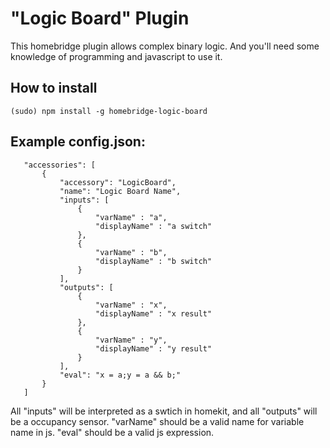 # "Logic Board" Plugin
This homebridge plugin allows complex binary logic. And you'll need some knowledge of programming and javascript to use it.


## How to install

 ```(sudo) npm install -g homebridge-logic-board```
 
## Example config.json:

 ```
    "accessories": [
        {
			"accessory": "LogicBoard",
			"name": "Logic Board Name",
			"inputs": [
				{
					"varName" : "a",
					"displayName" : "a switch"
				},
				{
					"varName" : "b",
					"displayName" : "b switch"
				}
			],
			"outputs": [
				{
					"varName" : "x",
					"displayName" : "x result"
				},
				{
					"varName" : "y",
					"displayName" : "y result"
				}
			],
			"eval": "x = a;y = a && b;"
		} 
    ]
```

All "inputs" will be interpreted as a swtich in homekit, and all "outputs" will be a occupancy sensor.
"varName" should be a valid name for variable name in js.
"eval" should be a valid js expression.


